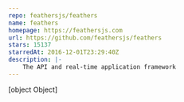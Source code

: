 ```yaml
---
repo: feathersjs/feathers
name: feathers
homepage: https://feathersjs.com
url: https://github.com/feathersjs/feathers
stars: 15137
starredAt: 2016-12-01T23:29:40Z
description: |-
    The API and real-time application framework
---
```


[object Object]
